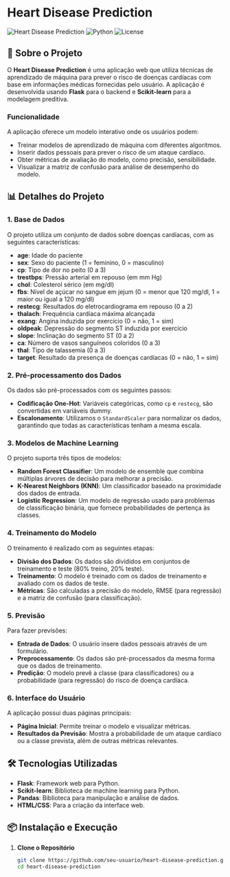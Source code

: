 # Heart Disease Prediction

![Heart Disease Prediction](https://img.shields.io/badge/Flask-1.1.2-blue) ![Python](https://img.shields.io/badge/Python-3.12%2B-yellow) ![License](https://img.shields.io/badge/License-MIT-green)

## 📝 Sobre o Projeto

O **Heart Disease Prediction** é uma aplicação web que utiliza técnicas de aprendizado de máquina para prever o risco de doenças cardíacas com base em informações médicas fornecidas pelo usuário. A aplicação é desenvolvida usando **Flask** para o backend e **Scikit-learn** para a modelagem preditiva.

### Funcionalidade

A aplicação oferece um modelo interativo onde os usuários podem:
- Treinar modelos de aprendizado de máquina com diferentes algoritmos.
- Inserir dados pessoais para prever o risco de um ataque cardíaco.
- Obter métricas de avaliação do modelo, como precisão, sensibilidade.
- Visualizar a matriz de confusão para análise de desempenho do modelo.

## 📊 Detalhes do Projeto

### 1. **Base de Dados**

O projeto utiliza um conjunto de dados sobre doenças cardíacas, com as seguintes características:
- **age**: Idade do paciente
- **sex**: Sexo do paciente (1 = feminino, 0 = masculino)
- **cp**: Tipo de dor no peito (0 a 3)
- **trestbps**: Pressão arterial em repouso (em mm Hg)
- **chol**: Colesterol sérico (em mg/dl)
- **fbs**: Nível de açúcar no sangue em jejum (0 = menor que 120 mg/dl, 1 = maior ou igual a 120 mg/dl)
- **restecg**: Resultados do eletrocardiograma em repouso (0 a 2)
- **thalach**: Frequência cardíaca máxima alcançada
- **exang**: Angina induzida por exercício (0 = não, 1 = sim)
- **oldpeak**: Depressão do segmento ST induzida por exercício
- **slope**: Inclinação do segmento ST (0 a 2)
- **ca**: Número de vasos sanguíneos coloridos (0 a 3)
- **thal**: Tipo de talassemia (0 a 3)
- **target**: Resultado da presença de doenças cardíacas (0 = não, 1 = sim)

### 2. **Pré-processamento dos Dados**

Os dados são pré-processados com os seguintes passos:
- **Codificação One-Hot**: Variáveis categóricas, como `cp` e `restecg`, são convertidas em variáveis dummy.
- **Escalonamento**: Utilizamos o `StandardScaler` para normalizar os dados, garantindo que todas as características tenham a mesma escala.

### 3. **Modelos de Machine Learning**

O projeto suporta três tipos de modelos:
- **Random Forest Classifier**: Um modelo de ensemble que combina múltiplas árvores de decisão para melhorar a precisão.
- **K-Nearest Neighbors (KNN)**: Um classificador baseado na proximidade dos dados de entrada.
- **Logistic Regression**: Um modelo de regressão usado para problemas de classificação binária, que fornece probabilidades de pertença às classes.

### 4. **Treinamento do Modelo**

O treinamento é realizado com as seguintes etapas:
- **Divisão dos Dados**: Os dados são divididos em conjuntos de treinamento e teste (80% treino, 20% teste).
- **Treinamento**: O modelo é treinado com os dados de treinamento e avaliado com os dados de teste.
- **Métricas**: São calculadas a precisão do modelo, RMSE (para regressão) e a matriz de confusão (para classificação).

### 5. **Previsão**

Para fazer previsões:
- **Entrada de Dados**: O usuário insere dados pessoais através de um formulário.
- **Preprocessamento**: Os dados são pré-processados da mesma forma que os dados de treinamento.
- **Predição**: O modelo prevê a classe (para classificadores) ou a probabilidade (para regressão) do risco de doença cardíaca.

### 6. **Interface do Usuário**

A aplicação possui duas páginas principais:
- **Página Inicial**: Permite treinar o modelo e visualizar métricas.
- **Resultados da Previsão**: Mostra a probabilidade de um ataque cardíaco ou a classe prevista, além de outras métricas relevantes.

## 🛠️ Tecnologias Utilizadas

- **Flask**: Framework web para Python.
- **Scikit-learn**: Biblioteca de machine learning para Python.
- **Pandas**: Biblioteca para manipulação e análise de dados.
- **HTML/CSS**: Para a criação da interface web.

## 📦 Instalação e Execução

1. **Clone o Repositório**
   ```bash
   git clone https://github.com/seu-usuario/heart-disease-prediction.git
   cd heart-disease-prediction
